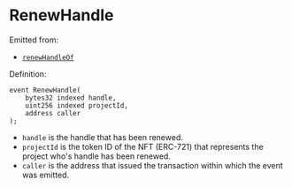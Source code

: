 # RenewHandle

Emitted from:

* [`renewHandleOf`](../write/renewhandleof.md)

Definition:

```solidity
event RenewHandle(
    bytes32 indexed handle,
    uint256 indexed projectId,
    address caller
);
```

* `handle` is the handle that has been renewed.
* `projectId` is the token ID of the NFT (ERC-721) that represents the project who's handle has been renewed.
* `caller` is the address that issued the transaction within which the event was emitted.
